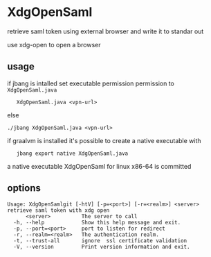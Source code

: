 # XdgOpenSaml
retrieve saml token using external browser and write it to standar out

use xdg-open to open a browser

## usage
if jbang is intalled set executable permission permission to `XdgOpenSaml.java` 
```
   XdgOpenSaml.java <vpn-url> 
```
else
```
./jbang XdgOpenSaml.java <vpn-url> 
```
if graalvm is installed it's possible to create a native executable with
```
   jbang export native XdgOpenSaml.java 
```
a native executable XdgOpenSaml for linux x86-64 is committed 

## options

```
Usage: XdgOpenSamlgit [-htV] [-p=<port>] [-r=<realm>] <server>
retrieve saml token with xdg open
      <server>          The server to call
  -h, --help            Show this help message and exit.
  -p, --port=<port>     port to listen for redirect
  -r, --realm=<realm>   The authentication realm.
  -t, --trust-all       ignore  ssl certificate validation
  -V, --version         Print version information and exit.
```
